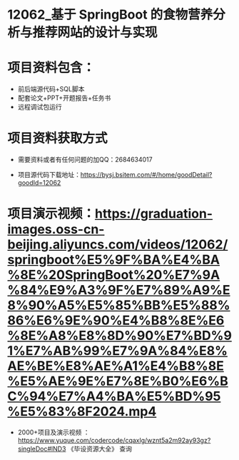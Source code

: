  #  12062_基于 SpringBoot 的食物营养分析与推荐网站的设计与实现
 
 #  项目资料包含：
 *  前后端源代码+SQL脚本
 *  配套论文+PPT+开题报告+任务书
 *  远程调试包运行

 #  项目资料获取方式
 *  需要资料或者有任何问题的加QQ：2684634017

 *  项目源代码下载地址：https://bysj.bsitem.com/#/home/goodDetail?goodId=12062
   
 #  项目演示视频：https://graduation-images.oss-cn-beijing.aliyuncs.com/videos/12062/springboot%E5%9F%BA%E4%BA%8E%20SpringBoot%20%E7%9A%84%E9%A3%9F%E7%89%A9%E8%90%A5%E5%85%BB%E5%88%86%E6%9E%90%E4%B8%8E%E6%8E%A8%E8%8D%90%E7%BD%91%E7%AB%99%E7%9A%84%E8%AE%BE%E8%AE%A1%E4%B8%8E%E5%AE%9E%E7%8E%B0%E6%BC%94%E7%A4%BA%E5%BD%95%E5%83%8F2024.mp4
          
 *  2000+项目及演示视频 ：https://www.yuque.com/codercode/cqaxlg/wznt5a2m92ay93gz?singleDoc#lND3 《毕设资源大全》
   查询
